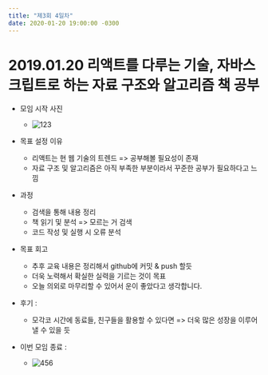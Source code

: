 ```yaml
---
title: "제3회 4일차"
date: 2020-01-20 19:00:00 -0300
---
```


# 2019.01.20 리액트를 다루는 기술, 자바스크립트로 하는 자료 구조와 알고리즘 책 공부

- 모임 시작 사진
  - ![123](https://user-images.githubusercontent.com/11308147/72735743-c958b080-3bdf-11ea-8a53-ef2f6fa7c4d8.jpg)

- 목표 설정 이유 

  - 리액트는 현 웹 기술의 트렌드 => 공부해볼 필요성이 존재
  - 자료 구조 및 알고리즘은 아직 부족한 부분이라서 꾸준한 공부가 필요하다고 느낌 
  
- 과정 
  
  - 검색을 통해 내용 정리 
  - 책 읽기 및 분석 => 모르는 거 검색 
  - 코드 작성 및 실행 시 오류 분석

- 목표 회고 

  - 추후 교육 내용은 정리해서 github에 커밋 & push 할듯
  - 더욱 노력해서 확실한 실력을 기르는 것이 목표 
  - 오늘 의외로 마무리할 수 있어서 운이 좋았다고 생각합니다. 
   
- 후기 : 
  - 모각코 시간에 동료들, 친구들을 활용할 수 있다면 => 더욱 많은 성장을 이루어낼 수 있을 듯 

- 이번 모임 종료 :
  - ![456](https://user-images.githubusercontent.com/11308147/72735742-c8c01a00-3bdf-11ea-9a80-64b9b133c244.jpg)


